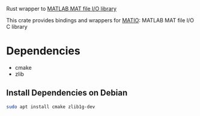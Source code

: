 Rust wrapper to [MATLAB MAT file I/O library](https://github.com/tbeu/matio)


This crate provides bindings and wrappers for [MATIO](https://github.com/tbeu/matio):
MATLAB MAT file I/O C library

# Dependencies

- cmake
- zlib

## Install Dependencies on Debian

```sh
sudo apt install cmake zlib1g-dev
```

